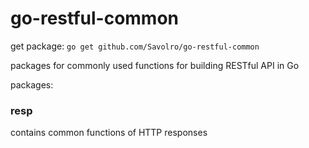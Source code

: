 # go-restful-common

get package: `go get github.com/Savolro/go-restful-common`

packages for commonly used functions for building RESTful API in Go

packages:

### resp
contains common functions of HTTP responses